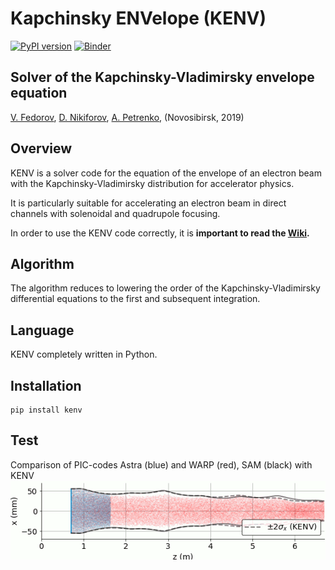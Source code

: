 # Kapchinsky ENVelope (KENV)
[![PyPI version](https://badge.fury.io/py/kenv.svg)](https://badge.fury.io/py/kenv)
[![Binder](https://mybinder.org/badge_logo.svg)](https://mybinder.org/v2/gh/fuodorov/kenv/dev?filepath=notebooks%2F00_introduction.ipynb)
## Solver of the Kapchinsky-Vladimirsky envelope equation

<a href=mailto:fuodorov1998@gmail.com>V. Fedorov</a>, <a href=mailto:nikdanila@bk.ru>D. Nikiforov</a>, <a href=http://www.inp.nsk.su/~petrenko/>A. Petrenko</a>, (Novosibirsk, 2019)

## Overview

KENV is a solver code for the equation of the envelope of an electron beam with the Kapchinsky-Vladimirsky distribution for accelerator physics.

It is particularly suitable for accelerating an electron beam in direct channels with solenoidal and quadrupole focusing.

In order to use the KENV code correctly, it is **important to read the [Wiki](https://github.com/fuodorov/kenv/wiki).**

## Algorithm

The algorithm reduces to lowering the order of the Kapchinsky-Vladimirsky differential equations to the first and subsequent integration.

## Language

KENV completely written in Python.

## Installation

```
pip install kenv
```

## Test

Comparison of PIC-codes Astra (blue) and WARP (red), SAM (black) with KENV 
![VS](notebooks/output/demo/vs_kenv.gif)
